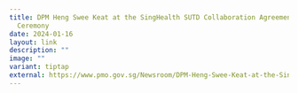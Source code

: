 ```yaml
---
title: DPM Heng Swee Keat at the SingHealth SUTD Collaboration Agreement Signing
  Ceremony
date: 2024-01-16
layout: link
description: ""
image: ""
variant: tiptap
external: https://www.pmo.gov.sg/Newsroom/DPM-Heng-Swee-Keat-at-the-Singhealth-SUTD-Collaboration-Agreement-Signing-Ceremony
---
```


